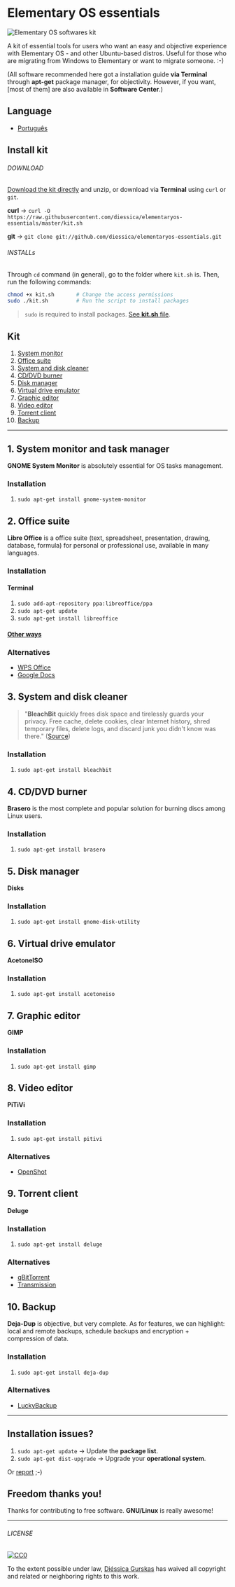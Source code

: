 # Elementary OS essentials

![Elementary OS softwares kit](http://i.imgur.com/moyUDfb.gif)

A kit of essential tools for users who want an easy and objective experience with Elementary OS - and other Ubuntu-based distros. Useful for those who are migrating from Windows to Elementary or want to migrate someone. :-) 

(All software recommended here got a installation guide **via Terminal** through **apt-get** package manager, for objectivity. However, if you want, [most of them] are also available in **Software Center**.)

## Language
* [Português](https://github.com/diessica/elementaryos-essentials/blob/master/translations/pt-br/README.md)

## Install kit
###### DOWNLOAD
[Download the kit directly](https://github.com/diessica/elementaryos-essentials/archive/master.zip) and unzip, or download via **Terminal** using `curl` or `git`.

**curl** → `curl -O https://raw.githubusercontent.com/diessica/elementaryos-essentials/master/kit.sh`

**git** → `git clone git://github.com/diessica/elementaryos-essentials.git`

###### INSTALLs
Through `cd` command (in general), go to the folder where `kit.sh` is. Then, run the following commands:

```bash
chmod +x kit.sh       # Change the access permissions
sudo ./kit.sh         # Run the script to install packages
```
>  `sudo` is required to install packages. [See **kit.sh** file](https://raw.github.com/diessicode/elementaryos-essentials/master/kit.sh).

## Kit
1. [System monitor](https://github.com/diessica/elementaryos-essentials/blob/master/README.md#1-system-monitor)
2. [Office suite](https://github.com/ddiessica/elementaryos-essentials/blob/master/README.md#2-office-suite)
3. [System and disk cleaner](https://github.com/diessica/elementaryos-essentials/blob/master/README.md#3-system-and-disk-cleaner)
4. [CD/DVD burner](https://github.com/diessica/elementaryos-essentials/blob/master/README.md#4-cddvd-burner)
5. [Disk manager](https://github.com/diessica/elementaryos-essentials/blob/master/README.md#5-disk-manager)
6. [Virtual drive emulator](https://github.com/diessica/elementaryos-essentials/blob/master/README.md#6-virtual-drive-emulator)
7. [Graphic editor](https://github.com/diessica/elementaryos-essentials/blob/master/README.md#7-graphic-editor)
8. [Video editor](https://github.com/diessica/elementaryos-essentials/blob/master/README.md#8-video-editor)
9. [Torrent client](https://github.com/diessica/elementaryos-essentials/blob/master/README.md#9-torrent-client)
10. [Backup](https://github.com/diessica/elementaryos-essentials/blob/master/README.md#10-backup)

---

## 1. System monitor and task manager
**GNOME System Monitor** is absolutely essential for OS tasks management.


### Installation
1. `sudo apt-get install gnome-system-monitor`

## 2. Office suite
**Libre Office** is a office suite (text, spreadsheet, presentation, drawing, database, formula) for personal or professional use, available in many languages.

### Installation
#### Terminal
1. `sudo add-apt-repository ppa:libreoffice/ppa`
2. `sudo apt-get update`
3. `sudo apt-get install libreoffice`

#### [Other ways](http://www.libreoffice.org/download)

### Alternatives
* [WPS Office](http://wps-community.org/)
* [Google Docs](https://docs.google.com/)

## 3. System and disk cleaner
> "**BleachBit** quickly frees disk space and tirelessly guards your privacy. Free cache, delete cookies, clear Internet history, shred temporary files, delete logs, and discard junk you didn't know was there." ([Source](http://bleachbit.sourceforge.net/))

### Installation
1. `sudo apt-get install bleachbit`
 

## 4. CD/DVD burner
**Brasero** is the most complete and popular solution for burning discs among Linux users. 

### Installation
1. `sudo apt-get install brasero`

## 5. Disk manager
**Disks**

### Installation
1. `sudo apt-get install gnome-disk-utility`

## 6. Virtual drive emulator
**AcetoneISO**

### Installation
1. `sudo apt-get install acetoneiso`

## 7. Graphic editor
**GIMP**

### Installation
1. `sudo apt-get install gimp`

## 8. Video editor
**PiTiVi**

### Installation
1. `sudo apt-get install pitivi`

### Alternatives
* [OpenShot](http://www.openshot.org/)

## 9. Torrent client
**Deluge**

### Installation
1. `sudo apt-get install deluge`

### Alternatives
* [qBitTorrent](http://www.qbittorrent.org/)
* [Transmission](http://www.transmissionbt.com/)

## 10. Backup
**Deja-Dup** is objective, but very complete. As for features, we can highlight: local and remote backups, schedule backups and encryption + compression of data.

### Installation
1. `sudo apt-get install deja-dup`

### Alternatives
* [LuckyBackup](https://launchpad.net/deja-dup)

---

## Installation issues?

1. `sudo apt-get update` → Update the **package list**.
2.  `sudo apt-get dist-upgrade` → Upgrade your **operational system**.

Or [report](https://github.com/diessica/elementaryos-essentials/issues) ;-)

## Freedom thanks you!
Thanks for contributing to free software. **GNU/Linux** is really awesome!

---

###### LICENSE

[![CC0](http://mirrors.creativecommons.org/presskit/buttons/88x31/svg/cc-zero.svg)](http://creativecommons.org/publicdomain/zero/1.0/)

To the extent possible under law, [Diéssica Gurskas](http://diessi.ca) has waived all copyright and related or neighboring rights to this work.
